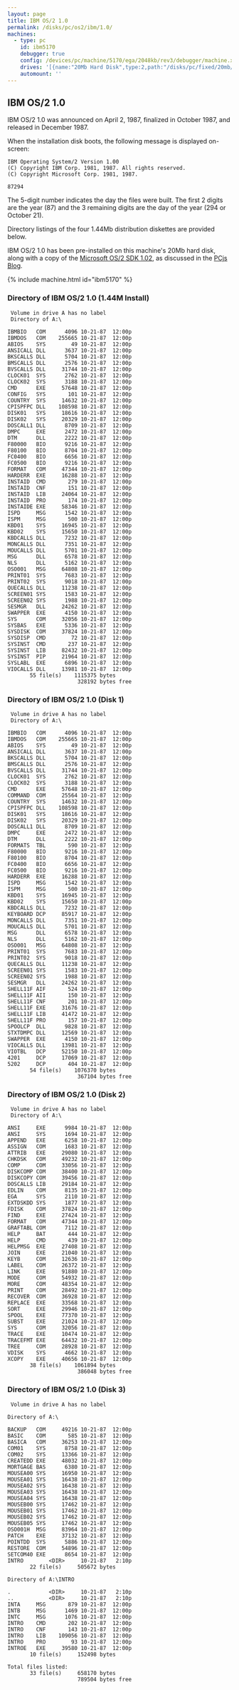 ```yaml
---
layout: page
title: IBM OS/2 1.0
permalink: /disks/pc/os2/ibm/1.0/
machines:
  - type: pc
    id: ibm5170
    debugger: true
    config: /devices/pc/machine/5170/ega/2048kb/rev3/debugger/machine.xml
    drives: '[{name:"20Mb Hard Disk",type:2,path:"/disks/pc/fixed/20mb/IBMOS210.json"}]'
    automount: ''
---
```


IBM OS/2 1.0
---

IBM OS/2 1.0 was announced on April 2, 1987, finalized in October 1987, and released in December 1987.

When the installation disk boots, the following message is displayed on-screen:

	IBM Operating System/2 Version 1.00
	(C) Copyright IBM Corp. 1981, 1987. All rights reserved.
	(C) Copyright Microsoft Corp. 1981, 1987.
	
	87294

The 5-digit number indicates the day the files were built.  The first 2 digits are the year (87) and the 3 remaining
digits are the day of the year (294 or October 21).

Directory listings of the four 1.44Mb distribution diskettes are provided below.

IBM OS/2 1.0 has been pre-installed on this machine's 20Mb hard disk, along with a copy of the
[Microsoft OS/2 SDK 1.02](/disks/pc/tools/microsoft/os2/sdk/1.02/), as discussed in the
[PCjs Blog](/blog/2015/12/27/).

{% include machine.html id="ibm5170" %}

### Directory of IBM OS/2 1.0 (1.44M Install)

	 Volume in drive A has no label
	 Directory of A:\
	
	IBMBIO   COM      4096 10-21-87  12:00p
	IBMDOS   COM    255665 10-21-87  12:00p
	ABIOS    SYS        49 10-21-87  12:00p
	ANSICALL DLL      3637 10-21-87  12:00p
	BKSCALLS DLL      5704 10-21-87  12:00p
	BMSCALLS DLL      2576 10-21-87  12:00p
	BVSCALLS DLL     31744 10-21-87  12:00p
	CLOCK01  SYS      2762 10-21-87  12:00p
	CLOCK02  SYS      3188 10-21-87  12:00p
	CMD      EXE     57648 10-21-87  12:00p
	CONFIG   SYS       101 10-21-87  12:00p
	COUNTRY  SYS     14632 10-21-87  12:00p
	CPISPFPC DLL    108598 10-21-87  12:00p
	DISK01   SYS     18616 10-21-87  12:00p
	DISK02   SYS     20329 10-21-87  12:00p
	DOSCALL1 DLL      8709 10-21-87  12:00p
	DMPC     EXE      2472 10-21-87  12:00p
	DTM      DLL      2222 10-21-87  12:00p
	F80000   BIO      9216 10-21-87  12:00p
	F80100   BIO      8704 10-21-87  12:00p
	FC0400   BIO      6656 10-21-87  12:00p
	FC0500   BIO      9216 10-21-87  12:00p
	FORMAT   COM     47344 10-21-87  12:00p
	HARDERR  EXE     16288 10-21-87  12:00p
	INSTAID  CMD       279 10-21-87  12:00p
	INSTAID  CNF       151 10-21-87  12:00p
	INSTAID  LIB     24064 10-21-87  12:00p
	INSTAID  PRO       174 10-21-87  12:00p
	INSTAIDE EXE     58346 10-21-87  12:00p
	ISPD     MSG      1542 10-21-87  12:00p
	ISPM     MSG       500 10-21-87  12:00p
	KBD01    SYS     16945 10-21-87  12:00p
	KBD02    SYS     15650 10-21-87  12:00p
	KBDCALLS DLL      7232 10-21-87  12:00p
	MONCALLS DLL      7351 10-21-87  12:00p
	MOUCALLS DLL      5701 10-21-87  12:00p
	MSG      DLL      6578 10-21-87  12:00p
	NLS      DLL      5162 10-21-87  12:00p
	OSO001   MSG     64808 10-21-87  12:00p
	PRINT01  SYS      7683 10-21-87  12:00p
	PRINT02  SYS      9018 10-21-87  12:00p
	QUECALLS DLL     11238 10-21-87  12:00p
	SCREEN01 SYS      1583 10-21-87  12:00p
	SCREEN02 SYS      1988 10-21-87  12:00p
	SESMGR   DLL     24262 10-21-87  12:00p
	SWAPPER  EXE      4150 10-21-87  12:00p
	SYS      COM     32056 10-21-87  12:00p
	SYSBAS   EXE      5336 10-21-87  12:00p
	SYSDISK  COM     37824 10-21-87  12:00p
	SYSDISP  CMD        72 10-21-87  12:00p
	SYSINST  CMD       237 10-21-87  12:00p
	SYSINST  LIB     82432 10-21-87  12:00p
	SYSINST  PIP     21964 10-21-87  12:00p
	SYSLABL  EXE      6896 10-21-87  12:00p
	VIOCALLS DLL     13981 10-21-87  12:00p
	       55 file(s)    1115375 bytes
	                      328192 bytes free

### Directory of IBM OS/2 1.0 (Disk 1)

	 Volume in drive A has no label
	 Directory of A:\
	
	IBMBIO   COM      4096 10-21-87  12:00p
	IBMDOS   COM    255665 10-21-87  12:00p
	ABIOS    SYS        49 10-21-87  12:00p
	ANSICALL DLL      3637 10-21-87  12:00p
	BKSCALLS DLL      5704 10-21-87  12:00p
	BMSCALLS DLL      2576 10-21-87  12:00p
	BVSCALLS DLL     31744 10-21-87  12:00p
	CLOCK01  SYS      2762 10-21-87  12:00p
	CLOCK02  SYS      3188 10-21-87  12:00p
	CMD      EXE     57648 10-21-87  12:00p
	COMMAND  COM     25564 10-21-87  12:00p
	COUNTRY  SYS     14632 10-21-87  12:00p
	CPISPFPC DLL    108598 10-21-87  12:00p
	DISK01   SYS     18616 10-21-87  12:00p
	DISK02   SYS     20329 10-21-87  12:00p
	DOSCALL1 DLL      8709 10-21-87  12:00p
	DMPC     EXE      2472 10-21-87  12:00p
	DTM      DLL      2222 10-21-87  12:00p
	FORMATS  TBL       590 10-21-87  12:00p
	F80000   BIO      9216 10-21-87  12:00p
	F80100   BIO      8704 10-21-87  12:00p
	FC0400   BIO      6656 10-21-87  12:00p
	FC0500   BIO      9216 10-21-87  12:00p
	HARDERR  EXE     16288 10-21-87  12:00p
	ISPD     MSG      1542 10-21-87  12:00p
	ISPM     MSG       500 10-21-87  12:00p
	KBD01    SYS     16945 10-21-87  12:00p
	KBD02    SYS     15650 10-21-87  12:00p
	KBDCALLS DLL      7232 10-21-87  12:00p
	KEYBOARD DCP     85917 10-21-87  12:00p
	MONCALLS DLL      7351 10-21-87  12:00p
	MOUCALLS DLL      5701 10-21-87  12:00p
	MSG      DLL      6578 10-21-87  12:00p
	NLS      DLL      5162 10-21-87  12:00p
	OSO001   MSG     64808 10-21-87  12:00p
	PRINT01  SYS      7683 10-21-87  12:00p
	PRINT02  SYS      9018 10-21-87  12:00p
	QUECALLS DLL     11238 10-21-87  12:00p
	SCREEN01 SYS      1583 10-21-87  12:00p
	SCREEN02 SYS      1988 10-21-87  12:00p
	SESMGR   DLL     24262 10-21-87  12:00p
	SHELL11F AIF       524 10-21-87  12:00p
	SHELL11F AII       150 10-21-87  12:00p
	SHELL11F CNF       201 10-21-87  12:00p
	SHELL11F EXE     31676 10-21-87  12:00p
	SHELL11F LIB     41472 10-21-87  12:00p
	SHELL11F PRO       157 10-21-87  12:00p
	SPOOLCP  DLL      9828 10-21-87  12:00p
	STXTDMPC DLL     12569 10-21-87  12:00p
	SWAPPER  EXE      4150 10-21-87  12:00p
	VIOCALLS DLL     13981 10-21-87  12:00p
	VIOTBL   DCP     52150 10-21-87  12:00p
	4201     DCP     17069 10-21-87  12:00p
	5202     DCP       404 10-21-87  12:00p
	       54 file(s)    1076370 bytes
	                      367104 bytes free

### Directory of IBM OS/2 1.0 (Disk 2)

	 Volume in drive A has no label
	 Directory of A:\
	
	ANSI     EXE      9984 10-21-87  12:00p
	ANSI     SYS      1694 10-21-87  12:00p
	APPEND   EXE      6258 10-21-87  12:00p
	ASSIGN   COM      1683 10-21-87  12:00p
	ATTRIB   EXE     29080 10-21-87  12:00p
	CHKDSK   COM     49232 10-21-87  12:00p
	COMP     COM     33056 10-21-87  12:00p
	DISKCOMP COM     38400 10-21-87  12:00p
	DISKCOPY COM     39456 10-21-87  12:00p
	DOSCALLS LIB     29184 10-21-87  12:00p
	EDLIN    COM      8135 10-21-87  12:00p
	EGA      SYS      2110 10-21-87  12:00p
	EXTDSKDD SYS      1877 10-21-87  12:00p
	FDISK    COM     37824 10-21-87  12:00p
	FIND     EXE     27424 10-21-87  12:00p
	FORMAT   COM     47344 10-21-87  12:00p
	GRAFTABL COM      7112 10-21-87  12:00p
	HELP     BAT       444 10-21-87  12:00p
	HELP     CMD       439 10-21-87  12:00p
	HELPMSG  EXE     27408 10-21-87  12:00p
	JOIN     EXE     21040 10-21-87  12:00p
	KEYB     COM     12636 10-21-87  12:00p
	LABEL    COM     26372 10-21-87  12:00p
	LINK     EXE     91880 10-21-87  12:00p
	MODE     COM     54932 10-21-87  12:00p
	MORE     COM     48354 10-21-87  12:00p
	PRINT    COM     28492 10-21-87  12:00p
	RECOVER  COM     36928 10-21-87  12:00p
	REPLACE  EXE     33568 10-21-87  12:00p
	SORT     EXE     29946 10-21-87  12:00p
	SPOOL    EXE     77370 10-21-87  12:00p
	SUBST    EXE     21024 10-21-87  12:00p
	SYS      COM     32056 10-21-87  12:00p
	TRACE    EXE     10474 10-21-87  12:00p
	TRACEFMT EXE     64432 10-21-87  12:00p
	TREE     COM     28928 10-21-87  12:00p
	VDISK    SYS      4662 10-21-87  12:00p
	XCOPY    EXE     40656 10-21-87  12:00p
	       38 file(s)    1061894 bytes
	                      386048 bytes free

### Directory of IBM OS/2 1.0 (Disk 3)

	 Volume in drive A has no label
	
	Directory of A:\
	
	BACKUP   COM     49216 10-21-87  12:00p
	BASIC    COM       585 10-21-87  12:00p
	BASICA   COM     36253 10-21-87  12:00p
	COM01    SYS      8758 10-21-87  12:00p
	COM02    SYS     13366 10-21-87  12:00p
	CREATEDD EXE     48032 10-21-87  12:00p
	MORTGAGE BAS      6380 10-21-87  12:00p
	MOUSEA00 SYS     16950 10-21-87  12:00p
	MOUSEA01 SYS     16438 10-21-87  12:00p
	MOUSEA02 SYS     16438 10-21-87  12:00p
	MOUSEA03 SYS     16438 10-21-87  12:00p
	MOUSEA04 SYS     16438 10-21-87  12:00p
	MOUSEB00 SYS     17462 10-21-87  12:00p
	MOUSEB01 SYS     17462 10-21-87  12:00p
	MOUSEB02 SYS     17462 10-21-87  12:00p
	MOUSEB05 SYS     17462 10-21-87  12:00p
	OSO001H  MSG     83964 10-21-87  12:00p
	PATCH    EXE     37132 10-21-87  12:00p
	POINTDD  SYS      5886 10-21-87  12:00p
	RESTORE  COM     54896 10-21-87  12:00p
	SETCOM40 EXE      8654 10-21-87  12:00p
	INTRO        <DIR>     10-21-87   2:10p
	       22 file(s)     505672 bytes
	
	Directory of A:\INTRO
	
	.            <DIR>     10-21-87   2:10p
	..           <DIR>     10-21-87   2:10p
	INTA     MSG       879 10-21-87  12:00p
	INTB     MSG      1469 10-21-87  12:00p
	INTC     MSG      1076 10-21-87  12:00p
	INTRO    CMD       202 10-21-87  12:00p
	INTRO    CNF       143 10-21-87  12:00p
	INTRO    LIB    109056 10-21-87  12:00p
	INTRO    PRO        93 10-21-87  12:00p
	INTROE   EXE     39580 10-21-87  12:00p
	       10 file(s)     152498 bytes
	
	Total files listed:
	       33 file(s)     658170 bytes
	                      789504 bytes free

